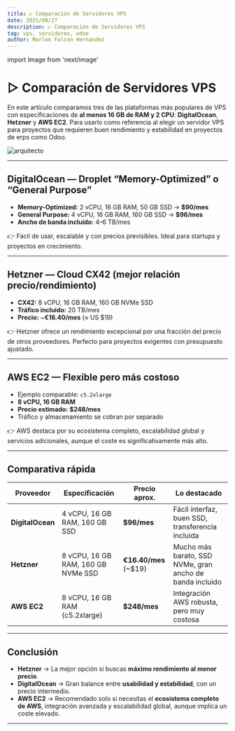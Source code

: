```yaml
---
title: ▷ Comparación de Servidores VPS
date: 2025/08/27
description: ▷ Comparación de Servidores VPS
tag: vps, servidores, odoo
author: Marlon Falcon Hernandez
---
```

import Image from 'next/image'

# ▷ Comparación de Servidores VPS

En este artículo comparamos tres de las plataformas más populares de VPS con especificaciones de **al menos 16 GB de RAM y 2 CPU**: **DigitalOcean**, **Hetzner** y **AWS EC2**. Para usarlo como referencia al elegir un servidor VPS para proyectos que requieren buen rendimiento y estabilidad en proyectos de erps como Odoo.

<Image
  src="/images/server-vps.png"
  alt="arquitecto"
  width={532}
  height={314}
  priority
  className="next-image"
/>


---

## DigitalOcean — Droplet “Memory-Optimized” o “General Purpose”

- **Memory-Optimized:** 2 vCPU, 16 GB RAM, 50 GB SSD → **$90/mes**  
- **General Purpose:** 4 vCPU, 16 GB RAM, 160 GB SSD → **$96/mes**  
- **Ancho de banda incluido:** 4–6 TB/mes  

👉 Fácil de usar, escalable y con precios previsibles. Ideal para startups y proyectos en crecimiento.

---

## Hetzner — Cloud CX42 (mejor relación precio/rendimiento)

- **CX42:** 8 vCPU, 16 GB RAM, 160 GB NVMe SSD  
- **Tráfico incluido:** 20 TB/mes  
- **Precio:** ~**€16.40/mes** (≈ US $19)  

👉 Hetzner ofrece un rendimiento excepcional por una fracción del precio de otros proveedores. Perfecto para proyectos exigentes con presupuesto ajustado.

---

## AWS EC2 — Flexible pero más costoso

- Ejemplo comparable: `c5.2xlarge`  
- **8 vCPU, 16 GB RAM**  
- **Precio estimado:** **$248/mes**  
- Tráfico y almacenamiento se cobran por separado  

👉 AWS destaca por su ecosistema completo, escalabilidad global y servicios adicionales, aunque el coste es significativamente más alto.

---

## Comparativa rápida

| Proveedor        | Especificación                      | Precio aprox.       | Lo destacado                                               |
|------------------|-------------------------------------|----------------------|-------------------------------------------------------------|
| **DigitalOcean** | 4 vCPU, 16 GB RAM, 160 GB SSD       | **$96/mes**          | Fácil interfaz, buen SSD, transferencia incluida            |
| **Hetzner**      | 8 vCPU, 16 GB RAM, 160 GB NVMe SSD  | **€16.40/mes** (~$19) | Mucho más barato, SSD NVMe, gran ancho de banda incluido   |
| **AWS EC2**      | 8 vCPU, 16 GB RAM (c5.2xlarge)      | **$248/mes**         | Integración AWS robusta, pero muy costosa                  |

---

## Conclusión

- **Hetzner** → La mejor opción si buscas **máximo rendimiento al menor precio**.  
- **DigitalOcean** → Gran balance entre **usabilidad y estabilidad**, con un precio intermedio.  
- **AWS EC2** → Recomendado solo si necesitas el **ecosistema completo de AWS**, integración avanzada y escalabilidad global, aunque implica un coste elevado.

---